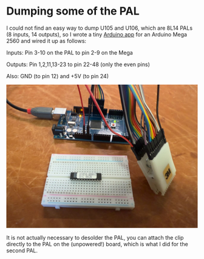 # Dumping some of the PAL

I could not find an easy way to dump U105 and U106, which are 8L14 PALs (8 inputs, 14 outputs), so I wrote a tiny [Arduino app](PAL_READER.ino) for an Arduino Mega 2560 and wired it up as follows:

Inputs:
Pin 3-10 on the PAL to pin 2-9 on the Mega

Outputs:
Pin 1,2,11,13-23 to pin 22-48 (only the even pins)

Also:
GND (to pin 12) and +5V (to pin 24)

![This is how it looks](dumper.jpg)

It is not actually necessary to desolder the PAL, you can attach the clip directly to the PAL on the (unpowered!) board, which is what I did for the second PAL.